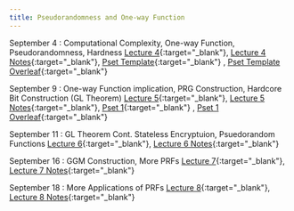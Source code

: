 ```yaml
---
title: Pseudorandomness and One-way Function
---
```


September 4
: Computational Complexity, One-way Function, Pseudorandomness, Hardness
  [Lecture 4](slides/Lecture4.pptx){:target="_blank"}, [Lecture 4 Notes](notes/L4Notes.pdf){:target="_blank"}, [Pset Template](psets/CS55500_Pset_Template.zip){:target="_blank"}  , [Pset Template Overleaf](https://www.overleaf.com/read/tznkpjbfwssm#5d8075){:target="_blank"}

September 9
: One-way Function implication, PRG Construction, Hardcore Bit Construction (GL Theorem)
  [Lecture 5](slides/Lecture5.pptx){:target="_blank"}, [Lecture 5 Notes](notes/L5Notes.pdf){:target="_blank"}, [Pset 1](psets/CS55500_Pset_1.zip){:target="_blank"}  , [Pset 1 Overleaf](https://www.overleaf.com/read/grqcjktnyzwr#73fa80){:target="_blank"}

September 11
: GL Theorem Cont. Stateless Encryptuion, Psuedorandom Functions
  [Lecture 6](slides/Lecture6.pptx){:target="_blank"}, [Lecture 6 Notes](notes/L6Notes.pdf){:target="_blank"}

September 16
: GGM Construction, More PRFs
  [Lecture 7](slides/Lecture7.pptx){:target="_blank"}, [Lecture 7 Notes](notes/L7Notes.pdf){:target="_blank"}


September 18
: More Applications of PRFs
  [Lecture 8](slides/Lecture8.pptx){:target="_blank"}, [Lecture 8 Notes](notes/L8Notes.pdf){:target="_blank"}
